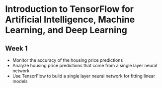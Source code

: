 # Introduction to TensorFlow for Artificial Intelligence, Machine Learning, and Deep Learning
## Week 1
- Monitor the accuracy of the housing price predictions
- Analyze housing price predictions that come from a single layer neural network
- Use TensorFlow to build a single layer neural network for fitting linear models
